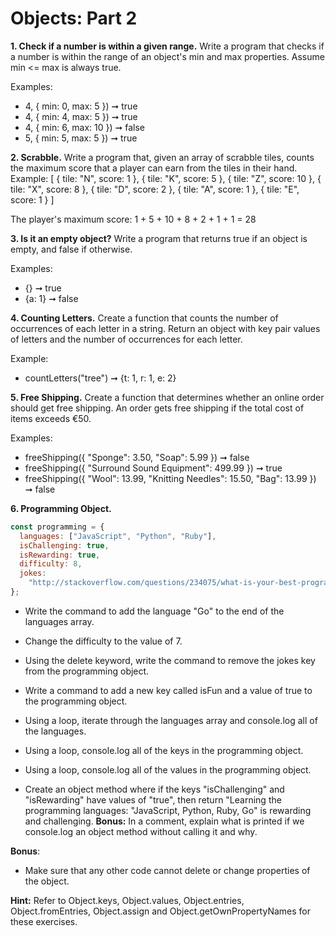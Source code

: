 # Objects: Part 2

**1. Check if a number is within a given range.**
Write a program that checks if a number is within the range of an object's min and max properties. Assume min <= max is always true.

Examples:

- 4, { min: 0, max: 5 }) ➞ true
- 4, { min: 4, max: 5 }) ➞ true
- 4, { min: 6, max: 10 }) ➞ false
- 5, { min: 5, max: 5 }) ➞ true

**2. Scrabble.**
Write a program that, given an array of scrabble tiles, counts the maximum score that a player can earn from the tiles in their hand.
Example:
[
{ tile: "N", score: 1 },
{ tile: "K", score: 5 },
{ tile: "Z", score: 10 },
{ tile: "X", score: 8 },
{ tile: "D", score: 2 },
{ tile: "A", score: 1 },
{ tile: "E", score: 1 }
]

The player's maximum score: 1 + 5 + 10 + 8 + 2 + 1 + 1 = 28

**3. Is it an empty object?**
Write a program that returns true if an object is empty, and false if otherwise.

Examples:

- {} ➞ true
- {a: 1} ➞ false

**4. Counting Letters.**
Create a function that counts the number of occurrences of each letter in a string. Return an object with key pair values of letters and the number of occurrences for each letter.

Example:

- countLetters("tree") ➞ {t: 1, r: 1, e: 2}

**5. Free Shipping.**
Create a function that determines whether an online order should get free shipping. An order gets free shipping if the total cost of items exceeds €50.

Examples:

- freeShipping({ "Sponge": 3.50, "Soap": 5.99 }) ➞ false
- freeShipping({ "Surround Sound Equipment": 499.99 }) ➞ true
- freeShipping({ "Wool": 13.99, "Knitting Needles": 15.50, "Bag": 13.99 }) ➞ false

**6. Programming Object.**

```javascript
const programming = {
  languages: ["JavaScript", "Python", "Ruby"],
  isChallenging: true,
  isRewarding: true,
  difficulty: 8,
  jokes:
    "http://stackoverflow.com/questions/234075/what-is-your-best-programmer-joke"
};
```

- Write the command to add the language "Go" to the end of the languages array.

- Change the difficulty to the value of 7.
- Using the delete keyword, write the command to remove the jokes key from the programming object.
- Write a command to add a new key called isFun and a value of true to the programming object.
- Using a loop, iterate through the languages array and console.log all of the languages.
- Using a loop, console.log all of the keys in the programming object.
- Using a loop, console.log all of the values in the programming object.
- Create an object method where if the keys "isChallenging" and "isRewarding" have values of "true", then return "Learning the programming languages: "JavaScript, Python, Ruby, Go" is rewarding and challenging. **Bonus:** In a comment, explain what is printed if we console.log an object method without calling it and why.

**Bonus**:
- Make sure that any other code cannot delete or change properties of the object.

**Hint:**
Refer to Object.keys, Object.values, Object.entries, Object.fromEntries, Object.assign and Object.getOwnPropertyNames for these exercises.
